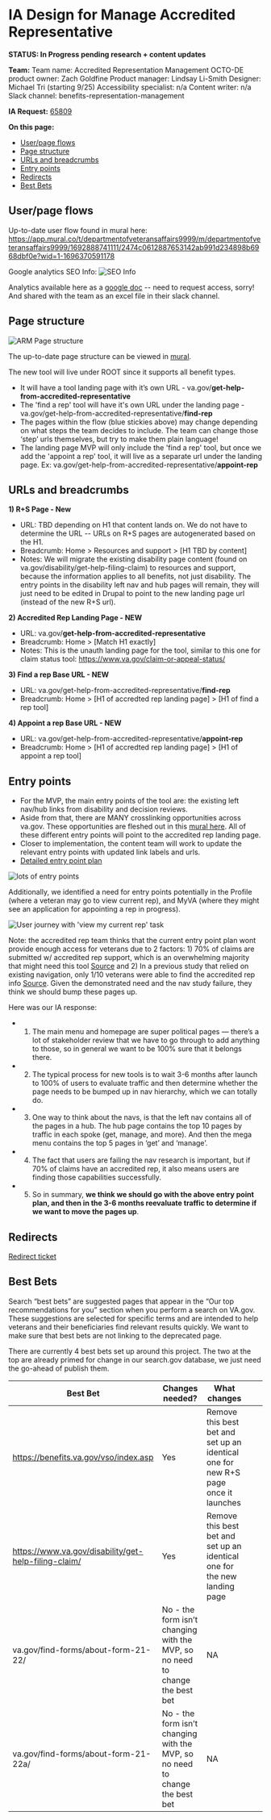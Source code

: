 # IA Design for Manage Accredited Representative
**STATUS: In Progress pending research + content updates**

**Team:** 
Team name: Accredited Representation Management
OCTO-DE product owner: Zach Goldfine
Product manager: Lindsay Li-Smith
Designer: Michael Tri (starting 9/25)
Accessibility specialist: n/a
Content writer: n/a
Slack channel: benefits-representation-management

**IA Request:** [65809](https://github.com/department-of-veterans-affairs/va.gov-team/issues/65809)

**On this page:**
- [User/page flows](#flows)
- [Page structure](#map)
- [URLs and breadcrumbs](#url)
- [Entry points](#nav)
- [Redirects](#redirects)
- [Best Bets](#bestbets)


## <a name="flows"></a>User/page flows <br>
Up-to-date user flow found in mural here: https://app.mural.co/t/departmentofveteransaffairs9999/m/departmentofveteransaffairs9999/1692888741111/2474c0612887653142ab991d234898b6968dbf0e?wid=1-1696370591178

Google analytics SEO Info:
![SEO Info](https://github.com/department-of-veterans-affairs/va.gov-team/assets/122126772/c65f8312-3f34-441b-a17a-e9fece13e797)

Analytics available here as a [google doc](https://docs.google.com/spreadsheets/d/1Kdn9S7UvAzhGUylHzffDCVVAj3j_bLz-PTKsqaj8Is8/edit#gid=0) -- need to request access, sorry! And shared with the team as an excel file in their slack channel.

## <a name="map"></a>Page structure<br>
![ARM Page structure](https://github.com/department-of-veterans-affairs/va.gov-team/assets/122126772/9f751ec0-8244-4eb1-9650-81c561782398)

The up-to-date page structure can be viewed in [mural](https://app.mural.co/t/departmentofveteransaffairs9999/m/departmentofveteransaffairs9999/1692888741111/2474c0612887653142ab991d234898b6968dbf0e?wid=0-1697145057961).

The new tool will live under ROOT since it supports all benefit types. 
- It will have a tool landing page with it’s own URL - va.gov/**get-help-from-accredited-representative**
- The 'find a rep' tool will have it's own URL under the landing page - va.gov/get-help-from-accredited-representative/**find-rep**
- The pages within the flow (blue stickies above) may change depending on what steps the team decides to include. The team can change those ‘step’ urls themselves, but try to make them plain language!
- The landing page MVP will only include the 'find a rep' tool, but once we add the 'appoint a rep' tool, it will live as a separate url under the landing page. Ex: va.gov/get-help-from-accredited-representative/**appoint-rep**


## <a name="url"></a>URLs and breadcrumbs
**1) R+S Page - New**
- URL: TBD depending on H1 that content lands on. We do not have to determine the URL -- URLs on R+S pages are autogenerated based on the H1.
- Breadcrumb: Home > Resources and support > [H1 TBD by content]
- Notes:  We will migrate the existing disability page content (found on va.gov/disability/get-help-filing-claim) to resources and support, because the information applies to all benefits, not just disability. The entry points in the disability left nav and hub pages will remain, they will just need to be edited in Drupal to point to the new landing page url (instead of the new R+S url).

**2) Accredited Rep Landing Page - NEW**
- URL: va.gov/**get-help-from-accredited-representative**
- Breadcrumb: Home > [Match H1 exactly]
- Notes: This is the unauth landing page for the tool, similar to this one for claim status tool: https://www.va.gov/claim-or-appeal-status/

**3) Find a rep Base URL - NEW**
- URL: va.gov/get-help-from-accredited-representative/**find-rep**
- Breadcrumb:  Home > [H1 of accredted rep landing page] > [H1 of find a rep tool]

**4) Appoint a rep Base URL - NEW**
- URL: va.gov/get-help-from-accredited-representative/**appoint-rep**
- Breadcrumb:  Home > [H1 of accredted rep landing page] > [H1 of appoint a rep tool]


## <a name="nav"></a>Entry points <br>
- For the MVP, the main entry points of the tool are: the existing left nav/hub links from disability and decision reviews.
- Aside from that, there are MANY crosslinking opportunities across va.gov. These opportunities are fleshed out in this [mural here](https://app.mural.co/t/departmentofveteransaffairs9999/m/departmentofveteransaffairs9999/1692888741111/2474c0612887653142ab991d234898b6968dbf0e?wid=3-1696370591178). All of these different entry points will point to the accredited rep landing page.
- Closer to implementation, the content team will work to update the relevant entry points with updated link labels and urls.
- [Detailed entry point plan](https://docs.google.com/document/d/1Wxue2bQWHXY2fUGTTvRE-WKOUSJkUvUN5avpCooImc0/edit)

![lots of entry points](https://github.com/department-of-veterans-affairs/va.gov-team/assets/122126772/97e06e7c-abff-4192-89c0-05873ef50615)

Additionally, we identified a need for entry points potentially in the Profile (where a veteran may go to view current rep), and MyVA (where they might see an application for appointing a rep in progress). 

![User journey with 'view my current rep' task](https://github.com/department-of-veterans-affairs/va.gov-team/assets/122126772/f146286a-70ae-4baf-af60-bb45097684d4)

Note: the accredited rep team thinks that the current entry point plan wont provide enough access for veterans due to 2 factors: 1) 70% of claims are submitted w/ accredited rep support, which is an overwhelming majority that might need this tool [Source](https://github.com/department-of-veterans-affairs/va.gov-team/blob/master/products/accredited-representation-management/research/2023-12-ARM-analytics/research-findings.md#claims-submitted-with-and-without-representation-fy-2023) and 2) In a previous study that relied on existing navigation, only 1/10 veterans were able to find the accredited rep info [Source](https://github.com/department-of-veterans-affairs/va.gov-team/blob/master/products/ebenefits/view-update-POA/research-design/Research-finding-power-of-attorney-and-payment-history.md). Given the demonstrated need and the nav study failure, they think we should bump these pages up. 

Here was our IA response:
- 1. The main menu and homepage are super political pages — there’s a lot of stakeholder review that we have to go through to add anything to those, so in general we want to be 100% sure that it belongs there.
- 2. The typical process for new tools is to wait 3-6 months after launch to 100% of users to evaluate traffic and then determine whether the page needs to be bumped up in nav hierarchy, which we can totally do.
- 3. One way to think about the navs, is that the left nav contains all of the pages in a hub. The hub page contains the top 10 pages by traffic in each spoke (get, manage, and more). And then the mega menu contains the top 5 pages in ‘get’ and ‘manage’.
- 4. The fact that users are failing the nav research is important, but if 70% of claims have an accredited rep, it also means users are finding those capabilities successfully.
- 5. So in summary, **we think we should go with the above entry point plan, and then in the 3-6 months reevaluate traffic to determine if we want to move the pages up**.



## <a name="redirects"></a>Redirects <br>
[Redirect ticket](https://github.com/orgs/department-of-veterans-affairs/projects/929/views/26?pane=issue&itemId=44660681)

## <a name="bestbets"></a>Best Bets
Search “best bets” are suggested pages that appear in the “Our top recommendations for you” section when you perform a search on VA.gov. These suggestions are selected for specific terms and are intended to help veterans and their beneficiaries find relevant results quickly. We want to make sure that best bets are not linking to the deprecated page.

There are currently 4 best bets set up around this project. The two at the top are already primed for change in our search.gov database, we just need the go-ahead of publish them.

| Best Bet                                             | Changes needed?                                                              | What changes                                                                   |   |   |
|------------------------------------------------------|------------------------------------------------------------------------------|--------------------------------------------------------------------------------|---|---|
| https://benefits.va.gov/vso/index.asp                | Yes                                                                          | Remove this best bet and set up an identical one for new R+S page once it launches |   |   |
| https://www.va.gov/disability/get-help-filing-claim/ | Yes                                                                          | Remove this best bet and set up an identical one for the new landing page          |   |   |
| va.gov/find-forms/about-form-21-22/                  | No - the form isn’t changing with the MVP, so no need to change the best bet | NA                                                                             |   |   |
| va.gov/find-forms/about-form-21-22a/                 | No - the form isn’t changing with the MVP, so no need to change the best bet | NA                                                                             |   |   |


